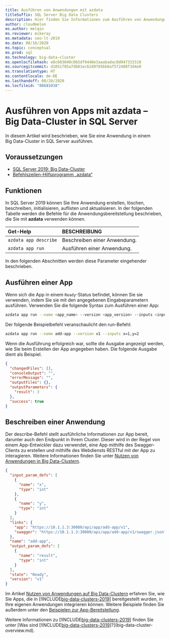 ```yaml
---
title: Ausführen von Anwendungen mit azdata
titleSuffix: SQL Server Big Data Clusters
description: Hier finden Sie Informationen zum Ausführen von Anwendungen mit azdata in Big Data-Clustern in SQL Server 2019.
author: cloudmelon
ms.author: melqin
ms.reviewer: mikeray
ms.metadata: seo-lt-2019
ms.date: 08/16/2020
ms.topic: conceptual
ms.prod: sql
ms.technology: big-data-cluster
ms.openlocfilehash: e8c603040c0b5df9440e3aaabadac0d947315310
ms.sourcegitcommit: d1051f05a7db81ec62d9785bb6af572408f3d4e0
ms.translationtype: HT
ms.contentlocale: de-DE
ms.lasthandoff: 08/20/2020
ms.locfileid: "88681038"
---
```

# <a name="run-apps-with-azdata---sql-server-big-data-clusters"></a>Ausführen von Apps mit azdata – Big Data-Cluster in SQL Server

In diesem Artikel wird beschrieben, wie Sie eine Anwendung in einem Big Data-Cluster in SQL Server ausführen.

## <a name="prerequisites"></a>Voraussetzungen

- [SQL Server 2019: Big Data-Cluster](deployment-guidance.md)
- [Befehlszeilen-Hilfsprogramm „azdata“](deploy-install-azdata.md)

## <a name="capabilities"></a>Funktionen

In SQL Server 2019 können Sie Ihre Anwendung erstellen, löschen, beschreiben, initialisieren, auflisten und aktualisieren. In der folgenden Tabelle werden die Befehle für die Anwendungsbereitstellung beschrieben, die Sie mit **azdata** verwenden können.

|Get-Help |BESCHREIBUNG |
|:---|:---|
|`azdata app describe` | Beschreiben einer Anwendung. |
|`azdata app run` | Ausführen einer Anwendung. |


In den folgenden Abschnitten werden diese Parameter eingehender beschrieben.


## <a name="run-an-app"></a>Ausführen einer App

Wenn sich die App in einem `Ready`-Status befindet, können Sie sie verwenden, indem Sie sie mit den angegebenen Eingabeparametern ausführen. Verwenden Sie die folgende Syntax zum Ausführen einer App:

```bash
azdata app run --name <app_name> --version <app_version> --inputs <inputs_params>
```

Der folgende Beispielbefehl veranschaulicht den run-Befehl:

```bash
azdata app run --name add-app --version v1 --inputs x=1,y=2
```

Wenn die Ausführung erfolgreich war, sollte die Ausgabe angezeigt werden, wie Sie beim Erstellen der App angegeben haben. Die folgende Ausgabe dient als Beispiel.

```json
{
  "changedFiles": [],
  "consoleOutput": "",
  "errorMessage": "",
  "outputFiles": {},
  "outputParameters": {
    "result": 3
  },
  "success": true
}
```


## <a name="describe-an-app"></a>Beschreiben einer Anwendung

Der describe-Befehl stellt ausführliche Informationen zur App bereit, darunter auch den Endpunkt in Ihrem Cluster. Dieser wird in der Regel von einem App-Entwickler dazu verwendet, eine App mithilfe des Swagger-Clients zu erstellen und mithilfe des Webdiensts RESTful mit der App zu interagieren. Weitere Informationen finden Sie unter [Nutzen von Anwendungen in Big Data-Clustern](app-consume.md).

```json
{
  "input_param_defs": [
    {
      "name": "x",
      "type": "int"
    },
    {
      "name": "y",
      "type": "int"
    }
  ],
  "links": {
    "app": "https://10.1.1.3:30080/api/app/add-app/v1",
    "swagger": "https://10.1.1.3:30080/api/app/add-app/v1/swagger.json"
  },
  "name": "add-app",
  "output_param_defs": [
    {
      "name": "result",
      "type": "int"
    }
  ],
  "state": "Ready",
  "version": "v1"
}
```

Im Artikel [Nutzen von Anwendungen auf Big Data-Clustern](app-consume.md) erfahren Sie, wie Sie Apps, die in [!INCLUDE[big-data-clusters-2019](../includes/ssbigdataclusters-ss-nover.md)] bereitgestellt wurden, in Ihre eigenen Anwendungen integrieren können. Weitere Beispiele finden Sie außerdem unter den [Beispielen zur App-Bereitstellung](https://aka.ms/sql-app-deploy).

Weitere Informationen zu [!INCLUDE[big-data-clusters-2019](../includes/ssbigdataclusters-ss-nover.md)] finden Sie unter [Was sind [!INCLUDE[big-data-clusters-2019](../includes/ssbigdataclusters-ver15.md)]?](big-data-cluster-overview.md).
